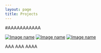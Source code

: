 ```yaml
---
layout: page
title: Projects
---
```


#AAAAAAAAAAA

[![Image name](image.png)](http://www.host.com/link.html) [![Image name](image.png)](http://www.host.com/link.html) [![Image name](image.png)](http://www.host.com/link.html)

AAA
AAA
AAAA
